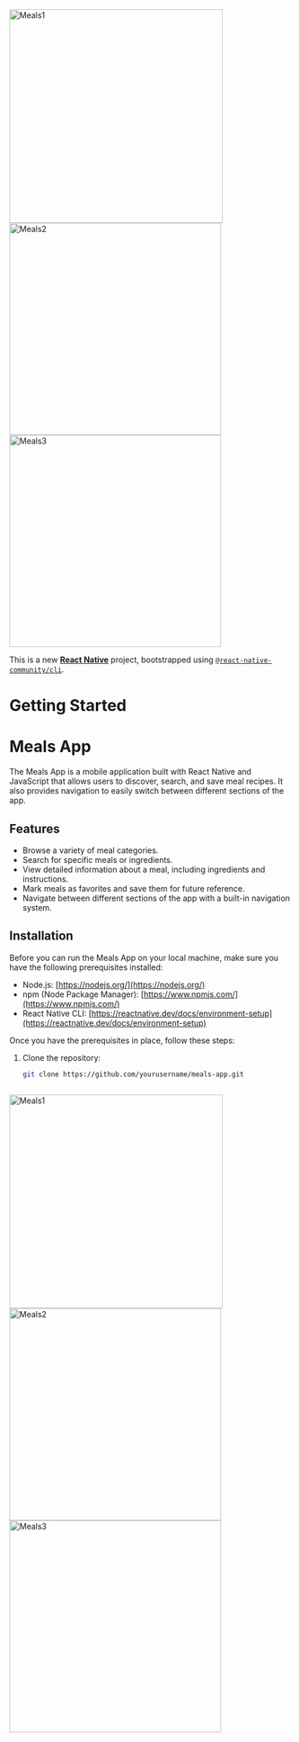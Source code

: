 <img width="380" alt="Meals1" src="https://github.com/iamadityav/Meals-App/assets/70755876/f637e3c1-2a71-4368-adde-6136900a4a2b">



<img width="377" alt="Meals2" src="https://github.com/iamadityav/Meals-App/assets/70755876/249e4d87-b397-46a1-9fec-21b2fa569d03">




<img width="377" alt="Meals3" src="https://github.com/iamadityav/Meals-App/assets/70755876/a1952f65-7ef4-46ce-ba2c-aef5917884a0">


This is a new [**React Native**](https://reactnative.dev) project, bootstrapped using [`@react-native-community/cli`](https://github.com/react-native-community/cli).

# Getting Started

# Meals App

The Meals App is a mobile application built with React Native and JavaScript that allows users to discover, search, and save meal recipes. It also provides navigation to easily switch between different sections of the app.

## Features

- Browse a variety of meal categories.
- Search for specific meals or ingredients.
- View detailed information about a meal, including ingredients and instructions.
- Mark meals as favorites and save them for future reference.
- Navigate between different sections of the app with a built-in navigation system.

## Installation

Before you can run the Meals App on your local machine, make sure you have the following prerequisites installed:

- Node.js: [https://nodejs.org/](https://nodejs.org/)
- npm (Node Package Manager): [https://www.npmjs.com/](https://www.npmjs.com/)
- React Native CLI: [https://reactnative.dev/docs/environment-setup](https://reactnative.dev/docs/environment-setup)

Once you have the prerequisites in place, follow these steps:

1. Clone the repository:

   ```bash
   git clone https://github.com/yourusername/meals-app.git



<img width="380" alt="Meals1" src="https://github.com/iamadityav/Meals-App/assets/70755876/472e8a07-d29f-419c-855a-baa0a8ef10e4">

<img width="377" alt="Meals2" src="https://github.com/iamadityav/Meals-App/assets/70755876/1f797521-d663-4d2d-963a-842c081ffed0">

<img width="377" alt="Meals3" src="https://github.com/iamadityav/Meals-App/assets/70755876/bf9c8a27-a30d-4303-ba51-77085776dc52">





